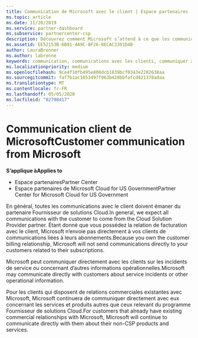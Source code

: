```yaml
---
title: Communication de Microsoft avec le client | Espace partenaires
ms.topic: article
ms.date: 11/20/2019
ms.service: partner-dashboard
ms.subservice: partnercenter-csp
description: Découvrez comment Microsoft s’attend à ce que les communications des clients se produisent entre les clients et les partenaires dans le programme du fournisseur de solutions Cloud.
ms.assetid: EE52153B-6B91-4A9C-8F26-8ECAC3391D4B
author: LauraBrenner
ms.author: labrenne
keywords: communication, communications avec les clients, communiquer avec Microsoft
ms.localizationpriority: medium
ms.openlocfilehash: 9ce4f10fb495e808dcb1839bcf0343e2282638aa
ms.sourcegitcommit: faf7b1ac1653497f963b428bbfafcd821378adaa
ms.translationtype: MT
ms.contentlocale: fr-FR
ms.lasthandoff: 05/05/2020
ms.locfileid: "82798417"
---
```

# <a name="customer-communication-from-microsoft"></a><span data-ttu-id="11740-104">Communication client de Microsoft</span><span class="sxs-lookup"><span data-stu-id="11740-104">Customer communication from Microsoft</span></span>

<span data-ttu-id="11740-105">**S’applique à**</span><span class="sxs-lookup"><span data-stu-id="11740-105">**Applies to**</span></span>

-  <span data-ttu-id="11740-106">Espace partenaires</span><span class="sxs-lookup"><span data-stu-id="11740-106">Partner Center</span></span>
-  <span data-ttu-id="11740-107">Espace partenaires de Microsoft Cloud for US Government</span><span class="sxs-lookup"><span data-stu-id="11740-107">Partner Center for Microsoft Cloud for US Government</span></span>


<span data-ttu-id="11740-108">En général, toutes les communications avec le client doivent émaner du partenaire Fournisseur de solutions&nbsp;Cloud.</span><span class="sxs-lookup"><span data-stu-id="11740-108">In general, we expect all communications with the customer to come from the Cloud Solution Provider partner.</span></span> <span data-ttu-id="11740-109">Étant donné que vous possédez la relation de facturation avec le client, Microsoft n’envoie pas directement à vos clients de communications liées à leurs abonnements.</span><span class="sxs-lookup"><span data-stu-id="11740-109">Because you own the customer billing relationship, Microsoft will not send communications directly to your customers related to their subscriptions.</span></span>

<span data-ttu-id="11740-110">Microsoft peut communiquer directement avec les clients sur les incidents de service ou concernant d’autres informations opérationnelles.</span><span class="sxs-lookup"><span data-stu-id="11740-110">Microsoft may communicate directly with customers about service incidents or other operational information.</span></span>

<span data-ttu-id="11740-111">Pour les clients qui disposent de relations commerciales existantes avec Microsoft, Microsoft continuera de communiquer directement avec eux concernant les services et produits autres que ceux relevant du programme Fournisseur de solutions Cloud.</span><span class="sxs-lookup"><span data-stu-id="11740-111">For customers that already have existing commercial relationships with Microsoft, Microsoft will continue to communicate directly with them about their non-CSP products and services.</span></span>

 

 



